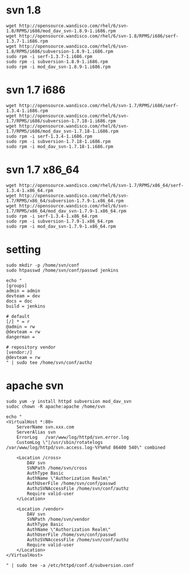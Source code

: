 # svn 1.8
	wget http://opensource.wandisco.com/rhel/6/svn-1.8/RPMS/i686/mod_dav_svn-1.8.9-1.i686.rpm
	wget http://opensource.wandisco.com/rhel/6/svn-1.8/RPMS/i686/serf-1.3.7-1.i686.rpm
	wget http://opensource.wandisco.com/rhel/6/svn-1.8/RPMS/i686/subversion-1.8.9-1.i686.rpm
	sudo rpm -i serf-1.3.7-1.i686.rpm
	sudo rpm -i subversion-1.8.9-1.i686.rpm
	sudo rpm -i mod_dav_svn-1.8.9-1.i686.rpm

# svn 1.7 i686
	wget http://opensource.wandisco.com/rhel/6/svn-1.7/RPMS/i686/serf-1.3.4-1.i686.rpm
	wget http://opensource.wandisco.com/rhel/6/svn-1.7/RPMS/i686/subversion-1.7.18-1.i686.rpm
	wget http://opensource.wandisco.com/rhel/6/svn-1.7/RPMS/i686/mod_dav_svn-1.7.18-1.i686.rpm
	sudo rpm -i serf-1.3.4-1.i686.rpm
	sudo rpm -i subversion-1.7.18-1.i686.rpm
	sudo rpm -i mod_dav_svn-1.7.18-1.i686.rpm


# svn 1.7 x86_64
	wget http://opensource.wandisco.com/rhel/6/svn-1.7/RPMS/x86_64/serf-1.3.4-1.x86_64.rpm
	wget http://opensource.wandisco.com/rhel/6/svn-1.7/RPMS/x86_64/subversion-1.7.9-1.x86_64.rpm
	wget http://opensource.wandisco.com/rhel/6/svn-1.7/RPMS/x86_64/mod_dav_svn-1.7.9-1.x86_64.rpm
	sudo rpm -i serf-1.3.4-1.x86_64.rpm
	sudo rpm -i subversion-1.7.9-1.x86_64.rpm
	sudo rpm -i mod_dav_svn-1.7.9-1.x86_64.rpm


# setting
	sudo mkdir -p /home/svn/conf
	sudo htpasswd /home/svn/conf/passwd jenkins

~~~
echo "
[groups]
admin = admin
devteam = dev
docs = doc
build = jenkins

# default
[/] * = r
@admin = rw
@devteam = rw
dangerman =

# repository vendor
[vendor:/]
@devteam = rw
" | sudo tee /home/svn/conf/authz
~~~

# apache svn
	sudo yum -y install httpd subversion mod_dav_svn
	sudoc chown -R apache:apache /home/svn

~~~
echo "
<VirtualHost *:80>
	ServerName svn.xxx.com
	ServerAlias svn
	ErrorLog   /var/www/log/httpd/svn.error.log
	CustomLog \"|/usr/sbin/rotatelogs /var/www/log/httpd/svn.access.log-%Y%m%d 86400 540\" combined

	<Location /cross>
		DAV svn
		SVNPath /home/svn/cross
		AuthType Basic
		AuthName \"Authorization Realm\"
		AuthUserFile /home/svn/conf/passwd
		AuthzSVNAccessFile /home/svn/conf/authz
		Require valid-user
	</Location>

	<Location /vendor>
		DAV svn
		SVNPath /home/svn/vendor
		AuthType Basic
		AuthName \"Authorization Realm\"
		AuthUserFile /home/svn/conf/passwd
		AuthzSVNAccessFile /home/svn/conf/authz
		Require valid-user
	</Location>
</VirtualHost>

" | sudo tee -a /etc/httpd/conf.d/subversion.conf

